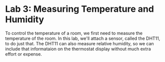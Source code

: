 # Lab 3: Measuring Temperature and Humidity
To control the temperature of a room, we first need to measure the temperature of the room. In this lab, we'll attach a sensor, called the DHT11, to do just that. The DHT11 can also measure relative humidity, so we can include that informataion on the thermostat display without much extra effort or expense.
